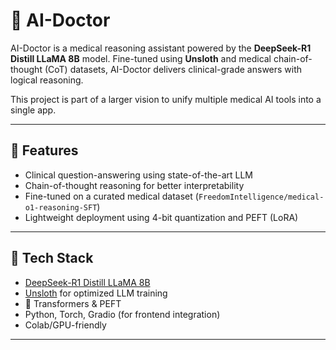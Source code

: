 # 🧠 AI-Doctor

AI-Doctor is a medical reasoning assistant powered by the **DeepSeek-R1 Distill LLaMA 8B** model. Fine-tuned using **Unsloth** and medical chain-of-thought (CoT) datasets, AI-Doctor delivers clinical-grade answers with logical reasoning.

This project is part of a larger vision to unify multiple medical AI tools into a single app.

---

## 🚀 Features

- Clinical question-answering using state-of-the-art LLM
- Chain-of-thought reasoning for better interpretability
- Fine-tuned on a curated medical dataset (`FreedomIntelligence/medical-o1-reasoning-SFT`)
- Lightweight deployment using 4-bit quantization and PEFT (LoRA)

---

## 🧩 Tech Stack

- [DeepSeek-R1 Distill LLaMA 8B](https://huggingface.co/deepseek-ai/DeepSeek-R1-Distill-Llama-8B)
- [Unsloth](https://github.com/unslothai/unsloth) for optimized LLM training
- 🤗 Transformers & PEFT
- Python, Torch, Gradio (for frontend integration)
- Colab/GPU-friendly

---
